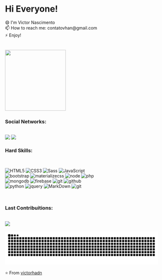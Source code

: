 <div align="left">
  <h1> Hi Everyone!</h1>
<div>😄 I'm Victor Nascimento</div>
<div>📫 How to reach me: contatovhan@gmail.com</div>
<div>⚡ Enjoy! </div>
</br>
</br>

<img align="" src="https://media.giphy.com/media/jRf5fsn8G6YaogAWxn/giphy.gif" width="200" height="200"/>

<div align="left">
<h3> Social Networks:</h3>
  </br>
  <a href="https://www.instagram.com/vhenriquean/" target="_blank"><img src="https://img.shields.io/badge/-Instagram-%23E4405F?style=for-the-badge&logo=instagram&logoColor=white" target="_blank"></a>
  <a href="https://www.linkedin.com/in/victorhenriqueamaral/" target="_blank"><img src="https://img.shields.io/badge/-LinkedIn-%230077B5?style=for-the-badge&logo=linkedin&logoColor=white" target="_blank"></a> 


<h3> Hard Skills:</h3>
</br>
 
![HTML5](https://img.shields.io/badge/html%205-grey?style=for-the-badge&logo=html5&logoColor=white&labelColor=7cfc00)
![CSS3](https://img.shields.io/badge/css%203-grey?style=for-the-badge&logo=css3&logoColor=white&labelColor=7cfc00)
![Sass](https://img.shields.io/badge/sass-grey?style=for-the-badge&logo=sass&logoColor=white&labelColor=7cfc00)
![JavaScript](https://img.shields.io/badge/-JavaScript-grey?style=for-the-badge&logo=javascript&logoColor=white&labelColor=7cfc00)
<br>
![bootstrap](https://img.shields.io/badge/-bootstrap-grey?style=for-the-badge&logo=bootstrap&logoColor=white&labelColor=7cfc00)
![materializecss](https://img.shields.io/badge/Materialize%20css-grey?style=for-the-badge&logo=google&logoColor=white&labelColor=7cfc00)
![node](https://img.shields.io/badge/-node-grey?style=for-the-badge&logo=node.js&logoColor=white&labelColor=7cfc00)
![php](https://img.shields.io/badge/-php-grey?style=for-the-badge&logo=php&logoColor=white&labelColor=7cfc00)
<br>
![mongodb](https://img.shields.io/badge/-mongodb-grey?style=for-the-badge&logo=mongodb&logoColor=white&labelColor=7cfc00)
![firebase](https://img.shields.io/badge/-firebase-grey?style=for-the-badge&logo=firebase&logoColor=white&labelColor=7cfc00)
![git](https://img.shields.io/badge/-git-grey?style=for-the-badge&logo=git&logoColor=white&labelColor=7cfc00)
![github](https://img.shields.io/badge/-github-grey?style=for-the-badge&logo=github&logoColor=white&labelColor=7cfc00)
<br>
![python](https://img.shields.io/badge/-python-grey?style=for-the-badge&logo=python&logoColor=white&labelColor=7cfc00)
![jquery](https://img.shields.io/badge/-jquery-grey?style=for-the-badge&logo=jquery&logoColor=white&labelColor=7cfc00)
![MarkDown](https://img.shields.io/badge/-Markdown-grey?style=for-the-badge&logo=Markdown&logoColor=white&labelColor=7cfc00)
![git](https://img.shields.io/badge/-git-grey?style=for-the-badge&logo=git&logoColor=white&labelColor=7cfc00)
  
 
</br>
<h3> Last Contribuitions:</h3>
</br>
<img src="https://github-readme-stats.vercel.app/api?username=victorhadn&show_icons=true&theme=radical&title_color=7cfc00&text_color=fff&icon_color=7cfc00">
 
  ![Snake animation](https://github.com/victorhadn/victorhadn/blob/output/github-contribution-grid-snake.svg)
 
</div>
 
 
 ⭐️ From [victorhadn](https://github.com/victorhadn)
